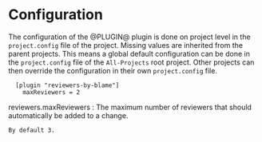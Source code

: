 Configuration
=============

The configuration of the @PLUGIN@ plugin is done on project level in
the `project.config` file of the project. Missing values are inherited
from the parent projects. This means a global default configuration can
be done in the `project.config` file of the `All-Projects` root project.
Other projects can then override the configuration in their own
`project.config` file.

```
  [plugin "reviewers-by-blame"]
    maxReviewers = 2
```

reviewers.maxReviewers
:	The maximum number of reviewers that should automatically be added to a change.

	By default 3.

